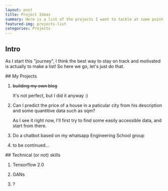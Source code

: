 ```yaml
---
layout: post
title: Project Ideas
summary: Here is a list of the projects I want to tackle at some point.
featured-img: projects-list
categories: Projects
---
```


## Intro

As I start this "journey", I think the best way to stay on track and motivated is actually to make a list!
So here we go, let's just do that.


<a name="projects"/>
## My Projects

1. ~~building my own blog~~

   It's not perfect, but I did it anyway :)  

1. Can I predict the price of a house in a paticular city from his description and some quantitive data such as sqm?

   As I see it right now, I'll first try to find some easily accessible data, and start from there.  

2. Do a chatbot based on my whatsapp Engineering School group

3. to be continued...



<a name="skills"/>
## Technical (or not) skills

1. Tensorflow 2.0

2. GANs

3. ?


